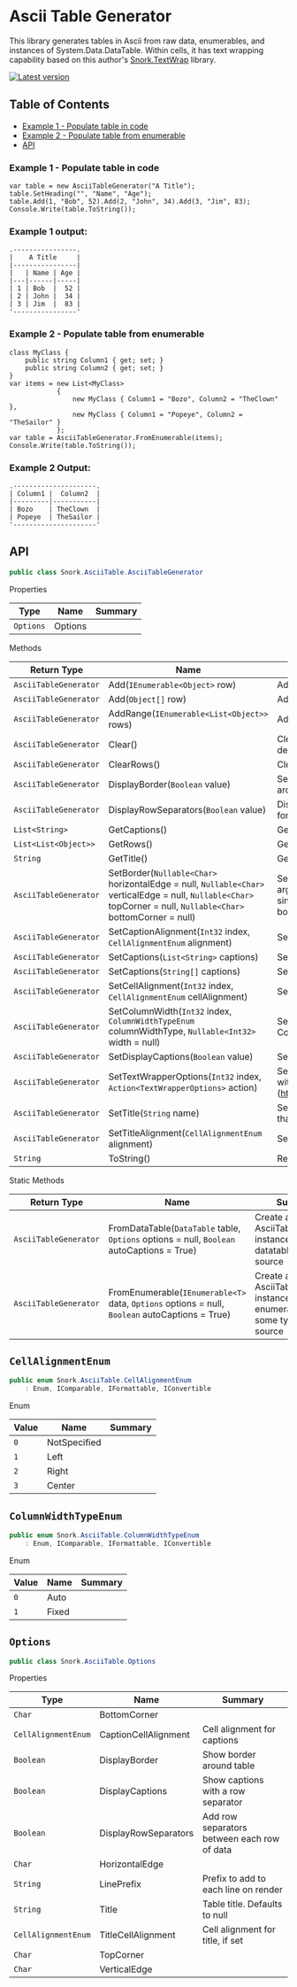 
# Ascii Table Generator

This library generates tables in Ascii from raw data, enumerables, and instances of System.Data.DataTable.  Within cells, it has text wrapping capability based on this author's [Snork.TextWrap](https://github.com/xavierjefferson/Snork.TextWrap) library.

[![Latest version](https://img.shields.io/nuget/v/Snork.AsciiTable.svg)](https://www.nuget.org/packages/Snork.AsciiTable/) 

## Table of Contents

 - [Example 1 - Populate table in code](#example-1)
 - [Example 2 - Populate table from enumerable](#example-2)
 - [API](#api)

### <a name="example-1">Example 1 - Populate table in code</a>

    var table = new AsciiTableGenerator("A Title");
    table.SetHeading("", "Name", "Age");
    table.Add(1, "Bob", 52).Add(2, "John", 34).Add(3, "Jim", 83);
    Console.Write(table.ToString());

### Example 1 output:

    .----------------.
    |    A Title     |
    |----------------|
    |   | Name | Age |
    |---|------|-----|
    | 1 | Bob  |  52 |
    | 2 | John |  34 |
    | 3 | Jim  |  83 |
    '----------------'

### <a name="example-2">Example 2 - Populate table from enumerable</a>

    class MyClass {
        public string Column1 { get; set; }
        public string Column2 { get; set; }
    }
    var items = new List<MyClass>
                {
                    new MyClass { Column1 = "Bozo", Column2 = "TheClown" },
                    new MyClass { Column1 = "Popeye", Column2 = "TheSailor" }
                };
    var table = AsciiTableGenerator.FromEnumerable(items);
    Console.Write(table.ToString());

### Example 2 Output:

    .---------------------.
    | Column1 |  Column2  |
    |---------|-----------|
    | Bozo    | TheClown  |
    | Popeye  | TheSailor |
    '---------------------'



## <a name="api">API</a>

```csharp
public class Snork.AsciiTable.AsciiTableGenerator

```

Properties

| Type | Name | Summary | 
| --- | --- | --- | 
| `Options` | Options |  | 


Methods

| Return Type | Name | Summary | 
| --- | --- | --- | 
| `AsciiTableGenerator` | Add(`IEnumerable<Object>` row) | Add a row of data | 
| `AsciiTableGenerator` | Add(`Object[]` row) | Add a row of data | 
| `AsciiTableGenerator` | AddRange(`IEnumerable<List<Object>>` rows) | Add a range of rows | 
| `AsciiTableGenerator` | Clear() | Clear current table data and reset settings to defaults | 
| `AsciiTableGenerator` | ClearRows() | Clear current table data | 
| `AsciiTableGenerator` | DisplayBorder(`Boolean` value) | Setting for whether or not to display the border around the cells | 
| `AsciiTableGenerator` | DisplayRowSeparators(`Boolean` value) | Display row separators between each row of data, for improved visibility | 
| `List<String>` | GetCaptions() | Get list of captions for all columns | 
| `List<List<Object>>` | GetRows() | Get current table data as list of list | 
| `String` | GetTitle() | Get the current title | 
| `AsciiTableGenerator` | SetBorder(`Nullable<Char>` horizontalEdge = null, `Nullable<Char>` verticalEdge = null, `Nullable<Char>` topCorner = null, `Nullable<Char>` bottomCorner = null) | Set the border characters for rendering, if no arguments are passed it will be reset to defaults. If a single edge  arg is passed, it will be used for all borders. | 
| `AsciiTableGenerator` | SetCaptionAlignment(`Int32` index, `CellAlignmentEnum` alignment) | Set the alignment of caption for a given column | 
| `AsciiTableGenerator` | SetCaptions(`List<String>` captions) | Set captions for all columns | 
| `AsciiTableGenerator` | SetCaptions(`String[]` captions) | Set captions for all columns | 
| `AsciiTableGenerator` | SetCellAlignment(`Int32` index, `CellAlignmentEnum` cellAlignment) | Set alignment for cells in a given column | 
| `AsciiTableGenerator` | SetColumnWidth(`Int32` index, `ColumnWidthTypeEnum` columnWidthType, `Nullable<Int32>` width = null) | Set width for a given column, by index.  ColumnWidthType can be Fixed or Auto | 
| `AsciiTableGenerator` | SetDisplayCaptions(`Boolean` value) | Setting for whether captions are displayed or not | 
| `AsciiTableGenerator` | SetTextWrapperOptions(`Int32` index, `Action<TextWrapperOptions>` action) | Set text wrapping options for a particular column with options from [Snork.TextWrap library] (https://github.com/xavierjefferson/Snork.TextWrap) | 
| `AsciiTableGenerator` | SetTitle(`String` name) | Set title for the table.  Will be rendered in single cell that spans all columns | 
| `AsciiTableGenerator` | SetTitleAlignment(`CellAlignmentEnum` alignment) | Set alignment for title cell | 
| `String` | ToString() | Render the table | 


Static Methods

| Return Type | Name | Summary | 
| --- | --- | --- | 
| `AsciiTableGenerator` | FromDataTable(`DataTable` table, `Options` options = null, `Boolean` autoCaptions = True) | Create an AsciiTableGenerator instance with a datatable as its source | 
| `AsciiTableGenerator` | FromEnumerable(`IEnumerable<T>` data, `Options` options = null, `Boolean` autoCaptions = True) | Create an AsciiTableGenerator instance with an enumerable of some type as its source | 


## `CellAlignmentEnum`

```csharp
public enum Snork.AsciiTable.CellAlignmentEnum
    : Enum, IComparable, IFormattable, IConvertible

```

Enum

| Value | Name | Summary | 
| --- | --- | --- | 
| `0` | NotSpecified |  | 
| `1` | Left |  | 
| `2` | Right |  | 
| `3` | Center |  | 


## `ColumnWidthTypeEnum`

```csharp
public enum Snork.AsciiTable.ColumnWidthTypeEnum
    : Enum, IComparable, IFormattable, IConvertible

```

Enum

| Value | Name | Summary | 
| --- | --- | --- | 
| `0` | Auto |  | 
| `1` | Fixed |  | 


## `Options`

```csharp
public class Snork.AsciiTable.Options

```

Properties

| Type | Name | Summary | 
| --- | --- | --- | 
| `Char` | BottomCorner |  | 
| `CellAlignmentEnum` | CaptionCellAlignment | Cell alignment for captions | 
| `Boolean` | DisplayBorder | Show border around table | 
| `Boolean` | DisplayCaptions | Show captions with a row separator | 
| `Boolean` | DisplayRowSeparators | Add row separators between each row of data | 
| `Char` | HorizontalEdge |  | 
| `String` | LinePrefix | Prefix to add to each line on render | 
| `String` | Title | Table title.  Defaults to null | 
| `CellAlignmentEnum` | TitleCellAlignment | Cell alignment for title, if set | 
| `Char` | TopCorner |  | 
| `Char` | VerticalEdge |  | 




